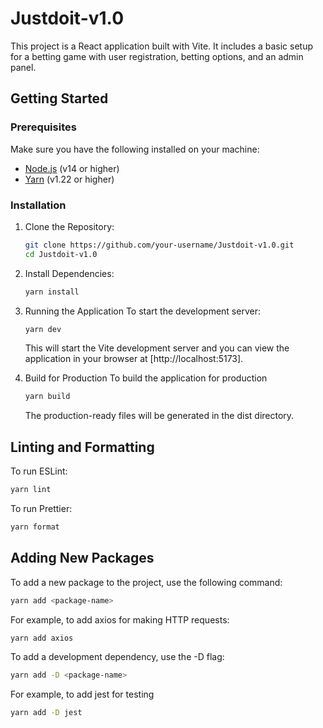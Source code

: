 # Justdoit-v1.0

This project is a React application built with Vite. It includes a basic setup for a betting game with user registration, betting options, and an admin panel.

## Getting Started

### Prerequisites

Make sure you have the following installed on your machine:

- [Node.js](https://nodejs.org/) (v14 or higher)
- [Yarn](https://yarnpkg.com/) (v1.22 or higher)

### Installation

1. Clone the Repository:

   ```bash
   git clone https://github.com/your-username/Justdoit-v1.0.git
   cd Justdoit-v1.0
   ```

2. Install Dependencies:

   ```bash
   yarn install
   ```

3. Running the Application
   To start the development server:

   ```bash
   yarn dev
   ```

   This will start the Vite development server and you can view the application in your browser at [http://localhost:5173].

4. Build for Production
   To build the application for production
   ```bash
   yarn build
   ```
   The production-ready files will be generated in the dist directory.

## Linting and Formatting

To run ESLint:

```bash
yarn lint
```

To run Prettier:

```bash
yarn format
```

## Adding New Packages

To add a new package to the project, use the following command:

```bash
yarn add <package-name>
```

For example, to add axios for making HTTP requests:

```bash
yarn add axios
```

To add a development dependency, use the -D flag:

```bash
yarn add -D <package-name>
```

For example, to add jest for testing

```bash
yarn add -D jest
```
